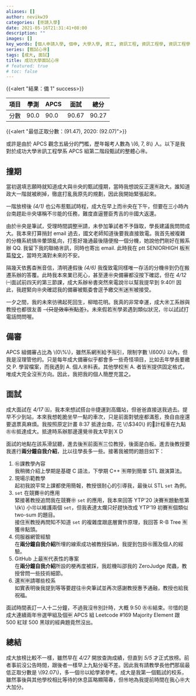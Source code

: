 ```yaml
---
aliases: []
author: nevikw39
categories: [🈸請入學]
date: 2021-05-16T21:31:41+08:00
description: ""
images: []
key_words: [個人申請入學, 個申, 大學入學, 資工, 資訊工程, 資訊工程學, 資訊工程學系, 資工系, 一階, 二階, 備審, 審查資料, 甄試, 撞期, APCS]
series: [甄試心🉐]
tags: [成大, 面試]
title: 成功大學面試心🉐
# featured: true
# toc: false
---
```


{{<alert "結果：備 1" success>}}

| 項目 | 學測   | APCS | 面試    | 總分    |
|----|------|------|-------|-------|
| 分數 | 90.0 | 90.0 | 90.67 | 90.27 |

{{<alert "最低正取分數：\(91.47\), 2020: \(92.07\)">}}

或許是由於 APCS 觀念五級分的門檻，歷年報考人數為 \\(6, 7, 8\\) 人。以下是我對於成功大學㊮訊工程學系 APCS 組第二階段甄試的整體心🉐。

## 撞期

當初選填志願時就知道成大與㊥央的甄試撞期，當時我想說反正還🈶️政大。誰知道政大一階就被刷掉，徹底打亂我原先的規劃，因此我開始緊張起來。

一階放榜後 _(4/1)_ 也公布惹甄試時程，成大在早上而㊥央在下午，但要在三小時內台南趕赴㊥央堪稱不🉑️能的任務，難度直逼豐臣秀吉的㊥國大返還。

由於㊥央是筆試，受理時間調整🈸請，未參加筆試者不予錄取，學長建議我問問成大。我本來打算捎封 email 過去，國文老師知道後要我直接致電。我首先被複雜的分機系統搞🉐暈頭亂向，打惹好幾通最後隨便撥一個分機，她說他們剛好在搬系辦 QQ. 我留下我的聯絡㊮訊，同時也寄出 email. 此時我在 ptt SENIORHIGH 板🈶️篇[發文](https://www.ptt.cc/bbs/SENIORHIGH/M.1617280907.A.BCE.html)，當時充滿對未來的不安。

隔幾天依舊杳🈚️音信，清明連假後 _(4/6)_ 我復致電同樣唯一存活的分機🉐到仍在搬遷系辦的答覆。此時我本來業已死心，甚至連㊥央備審都沒按下確認，但在 _4/12_ ㈠面試前四天的第三節課，成大系辦㊙️書突然來電說🉑️以幫我提早到 9:40!! 因此，我趕緊向㊥央確認我的備審被甄委會逕予繳交🈶️迷🈶️被接受。

一夕之間，我的未來彷彿起死回生，柳暗花明。我真的非常幸運，成大㊮工系辦與教授也都很友善 ~~（只是效率🈶️點差）~~。未來假若🈶️學弟遇到類似狀況，🉑️以試試打電話問問喔。

## 備審

APCS 組備審占比為 \\(0\\%\\)，雖然系網🈶️給予🈯️引，限制字數 \\(600\\) 以內，但我是沒理管他的。只是每年成大備審似乎都會多一些奇怪項目，比如去年學長要繳交 P. 學習檔案，而我遇到 A. 個人㊮料表。其他學校🈶 A. 者皆🈶提供固定格式，唯成大完全沒🈶方向。因此，我把我的個人簡歷充當之。

## 面試

成大面試在 _4/17_ ㈤，我本來想試搭台㊥捷運到高鐵站，但爸爸直接送我過去。提早不少到站，本來我想乾脆坐早一點的車次，只是前面對號座都滿惹，換自由座還要退票真麻煩。我按照原定計畫 8:37 抵達台南，花 \\(\\$340\\) 的🚕計程車在九點㊧㊨抵達成大。抵達時系辦那邊還覺🉐我太早到ＸＤ

面試的地點在該系滑鼠聽，進去後🈶前面🈶️三位教授，後面是白板。進去後教授要我進行**兩分鐘自我介紹**，比以往學長多一些。接著我被問的題目如下：

1. ㊓課教學內容 <br>
我稍微介紹上學期是基礎 C 語法，下學期 C++ 🈶帶到簡單 STL 跟演算法。
2. 現場示範教學 <br>
起初我說平常上課都使用簡報，教授很耐心的引導我，最後以 STL `set` 為例。
3. `set` 在競賽㊥的應用 <br>
緊接著教授追問我在競賽㊥ `set` 的應用，我本來回答 YTP'20 決賽🈶題動態第 \\(k\\) 小🉑️以維護兩個 `set`，但我表達太爛只好趕快改成 YTP'19 初賽🈶個類似 two-sum 的題目。 <br>
接住🈶教授再問知不知道 `set` 的複雜度跟底層實作原理，我回答 R-B Tree 🈶獲🉐點頭。
4. 伺服器網管經驗 <br>
在**兩分鐘自我介紹**所埋的線索成功被教授採納，我提到包掛㊓團及個人的經驗。
5. GitHub 上最🈶代表性的專案 <br>
在**兩分鐘自我介紹**所設的梗再度被踩，我趁機叫邵我的 ZeroJudge 爬蟲，教授曾問一些技術細節。
6. 還🈶🈸請哪些校系 <br>
如實表明後我提到等等要趕往㊥央筆試並再次感謝教授惠予通融，教授也給我祝福。

面試時間表訂一人十二分鐘，不過我沒㊕別計時，大概 9:50 ㊧㊨結束。🉑️惜的是成大連續兩年㊕選甲組及個🈸️ APCS 組 Leetcode #169 Majority Element 跟 500 紅球 500 黑球的經典題竟然沒出。

## 總結

成大放榜比較不一樣，雖然早在 _4/27_ 開放查詢成績，但直到 _5/5_ 才正式放榜。前者事前沒公告時間，跟後者一樣早上九點分毫不差。因此我有請教學長他們那屆最低正取分數是 \\(92.07\\)，多一個🉑️以給學弟參考。成大是我第一個甄試的校系，雖然事後與其他學校相比等待的休息區略顯陽春，但㊕地為我提前時間在我心㊥大大加分。
